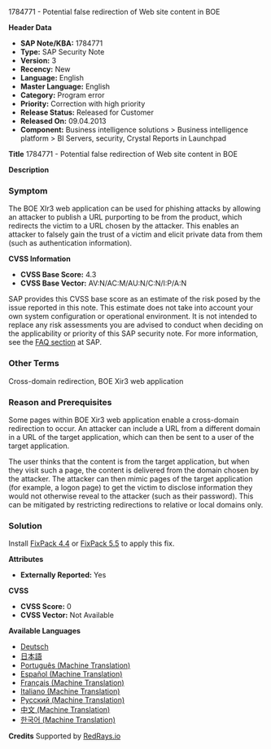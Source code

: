 1784771 - Potential false redirection of Web site content in BOE

**Header Data**
- **SAP Note/KBA:** 1784771
- **Type:** SAP Security Note
- **Version:** 3
- **Recency:** New
- **Language:** English
- **Master Language:** English
- **Category:** Program error
- **Priority:** Correction with high priority
- **Release Status:** Released for Customer
- **Released On:** 09.04.2013
- **Component:** Business intelligence solutions > Business intelligence platform > BI Servers, security, Crystal Reports in Launchpad

**Title**
1784771 - Potential false redirection of Web site content in BOE

**Description**
### Symptom
The BOE XIr3 web application can be used for phishing attacks by allowing an attacker to publish a URL purporting to be from the product, which redirects the victim to a URL chosen by the attacker. This enables an attacker to falsely gain the trust of a victim and elicit private data from them (such as authentication information).

**CVSS Information**
- **CVSS Base Score:** 4.3
- **CVSS Base Vector:** AV:N/AC:M/AU:N/C:N/I:P/A:N

SAP provides this CVSS base score as an estimate of the risk posed by the issue reported in this note. This estimate does not take into account your own system configuration or operational environment. It is not intended to replace any risk assessments you are advised to conduct when deciding on the applicability or priority of this SAP security note. For more information, see the [FAQ section](https://me.sap.com/securitynotes/) at SAP.

### Other Terms
Cross-domain redirection, BOE Xir3 web application

### Reason and Prerequisites
Some pages within BOE Xir3 web application enable a cross-domain redirection to occur. An attacker can include a URL from a different domain in a URL of the target application, which can then be sent to a user of the target application.

The user thinks that the content is from the target application, but when they visit such a page, the content is delivered from the domain chosen by the attacker. The attacker can then mimic pages of the target application (for example, a logon page) to get the victim to disclose information they would not otherwise reveal to the attacker (such as their password). This can be mitigated by restricting redirections to relative or local domains only.

### Solution
Install [FixPack 4.4](https://me.sap.com/notes/0040000017549962017) or [FixPack 5.5](https://me.sap.com/notes/0040000017549962017) to apply this fix.

**Attributes**
- **Externally Reported:** Yes

**CVSS**
- **CVSS Score:** 0
- **CVSS Vector:** Not Available

**Available Languages**
- [Deutsch](https://me.sap.com/notes/0001784771/D)
- [日本語](https://me.sap.com/notes/0001784771/J)
- [Português (Machine Translation)](https://me.sap.com/notes/0001784771/P)
- [Español (Machine Translation)](https://me.sap.com/notes/0001784771/S)
- [Français (Machine Translation)](https://me.sap.com/notes/0001784771/F)
- [Italiano (Machine Translation)](https://me.sap.com/notes/0001784771/I)
- [Русский (Machine Translation)](https://me.sap.com/notes/0001784771/R)
- [中文 (Machine Translation)](https://me.sap.com/notes/0001784771/1)
- [한국어 (Machine Translation)](https://me.sap.com/notes/0001784771/3)

**Credits**
Supported by [RedRays.io](https://redrays.io)